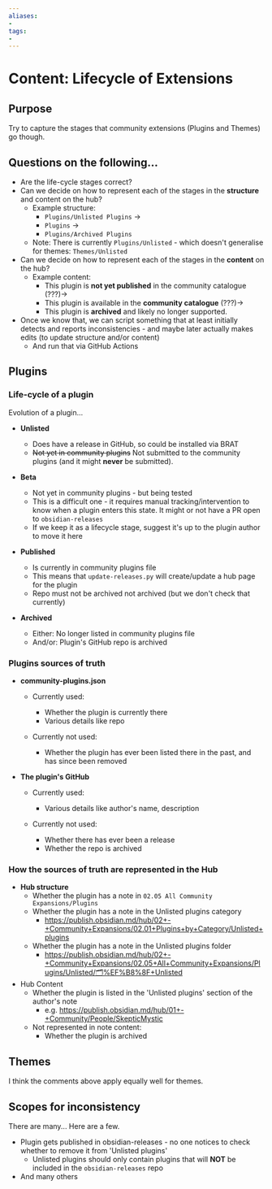 ```yaml
---
aliases:
- 
tags:
- 
---
```


# Content: Lifecycle of Extensions

## Purpose

Try to capture the stages that community extensions (Plugins and Themes) go though.

## Questions on the following...

- Are the life-cycle stages correct?
- Can we decide on how to represent each of the stages in the **structure** and content on the hub?
    - Example structure:
        - `Plugins/Unlisted Plugins` ->
        - `Plugins` ->
        - `Plugins/Archived Plugins`
    - Note: There is currently `Plugins/Unlisted` - which doesn't generalise for themes: `Themes/Unlisted`
- Can we decide on how to represent each of the stages in the **content** on the hub?
    - Example content:
        - This plugin is **not yet published** in the community catalogue (???)->
        - This plugin is available in the **community catalogue** (???)->
        - This plugin is **archived** and likely no longer supported.
- Once we know that, we can script something that at least initially detects and reports inconsistencies - and maybe later actually makes edits (to update structure and/or content)
    - And run that via GitHub Actions


## Plugins

### Life-cycle of a plugin

Evolution of a plugin...

- **Unlisted**
    - Does have a release in GitHub, so could be installed via BRAT
    - ~~Not yet in community plugins~~ Not submitted to the community plugins (and it might **never** be submitted).

- **Beta**
    - Not yet in community plugins - but being tested
    - This is a difficult one - it requires manual tracking/intervention to know when a plugin enters this state. It might or not have a PR open to `obsidian-releases`
    - If we keep it as a lifecycle stage, suggest it's up to the plugin author to move it here
- **Published**
    - Is currently in community plugins file
    - This means that `update-releases.py` will create/update a hub page for the plugin
    - Repo must not be archived not archived (but we don't check that currently)
- **Archived**
    - Either: No longer listed in community plugins file
    - And/or: Plugin's GitHub repo is archived

### Plugins sources of truth

- **community-plugins.json**
    - Currently used:
        - Whether the plugin is currently there
        - Various details like repo

    - Currently not used:
        - Whether the plugin has ever been listed there in the past, and has since been removed

- **The plugin's GitHub**
    - Currently used:
        - Various details like author's name, description

    - Currently not used:
        - Whether there has ever been a release
        - Whether the repo is archived


### How the sources of truth are represented in the Hub
- **Hub structure**
    - Whether the plugin has a note in `02.05 All Community Expansions/Plugins`
    - Whether the plugin has a note in the Unlisted plugins category
        - <https://publish.obsidian.md/hub/02+-+Community+Expansions/02.01+Plugins+by+Category/Unlisted+plugins>
    - Whether the plugin has a note in the Unlisted plugins folder
        - <https://publish.obsidian.md/hub/02+-+Community+Expansions/02.05+All+Community+Expansions/Plugins/Unlisted/🗂%EF%B8%8F+Unlisted>
- Hub Content
    - Whether the plugin is listed in the 'Unlisted plugins' section of the author's note
        - e.g. <https://publish.obsidian.md/hub/01+-+Community/People/SkepticMystic>
    - Not represented in note content:
        - Whether the plugin is archived

## Themes

I think the comments above apply equally well for themes.

## Scopes for inconsistency

There are many... Here are a few.

- Plugin gets published in obsidian-releases - no one notices to check whether to remove it from 'Unlisted plugins'
    - Unlisted plugins should only contain plugins that will **NOT** be included in the `obsidian-releases` repo
- And many others